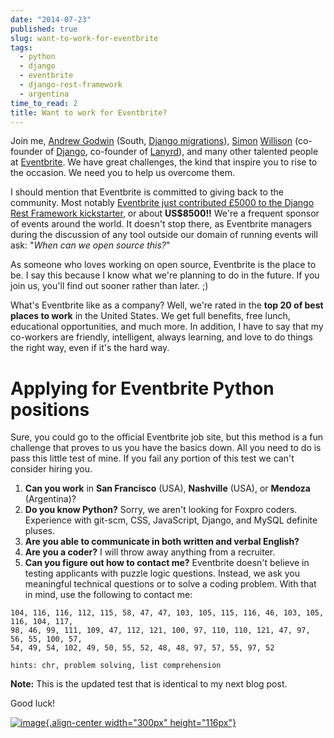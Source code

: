 ```yaml
---
date: "2014-07-23"
published: true
slug: want-to-work-for-eventbrite
tags:
  - python
  - django
  - eventbrite
  - django-rest-framework
  - argentina
time_to_read: 2
title: Want to work for Eventbrite?
---
```


Join me, [Andrew Godwin](https://www.aeracode.org/) (South, [Django
migrations](https://docs.djangoproject.com/en/1.7/topics/migrations/)),
[Simon](https://en.wikipedia.org/wiki/Simon_Willison)
[Willison](https://blog.simonwillison.net/) (co-founder of
[Django](https://djangoproject.com), co-founder of
[Lanyrd](https://lanyrd.com/)), and many other talented people at
[Eventbrite](https://eventbrite.com). We have great challenges, the kind
that inspire you to rise to the occasion. We need you to help us
overcome them.

I should mention that Eventbrite is committed to giving back to the
community. Most notably [Eventbrite just contributed £5000 to the Django
Rest Framework
kickstarter](https://www.kickstarter.com/projects/tomchristie/django-rest-framework-3/posts/921581),
or about **US$8500!!** We're a frequent sponsor of events around the
world. It doesn't stop there, as Eventbrite managers during the
discussion of any tool outside our domain of running events will ask:
"_When can we open source this?_"

As someone who loves working on open source, Eventbrite is the place to
be. I say this because I know what we're planning to do in the future.
If you join us, you'll find out sooner rather than later. ;)

What's Eventbrite like as a company? Well, we're rated in the **top 20
of best places to work** in the United States. We get full benefits,
free lunch, educational opportunities, and much more. In addition, I
have to say that my co-workers are friendly, intelligent, always
learning, and love to do things the right way, even if it's the hard
way.

# Applying for Eventbrite Python positions

Sure, you could go to the official Eventbrite job site, but this method
is a fun challenge that proves to us you have the basics down. All you
need to do is pass this little test of mine. If you fail any portion of
this test we can't consider hiring you.

1.  **Can you work** in **San Francisco** (USA), **Nashville** (USA), or
    **Mendoza** (Argentina)?
2.  **Do you know Python?** Sorry, we aren't looking for Foxpro coders.
    Experience with git-scm, CSS, JavaScript, Django, and MySQL definite
    pluses.
3.  **Are you able to communicate in both written and verbal English?**
4.  **Are you a coder?** I will throw away anything from a recruiter.
5.  **Can you figure out how to contact me?** Eventbrite doesn't
    believe in testing applicants with puzzle logic questions. Instead,
    we ask you meaningful technical questions or to solve a coding
    problem. With that in mind, use the following to contact me:

<!-- -->

    104, 116, 116, 112, 115, 58, 47, 47, 103, 105, 115, 116, 46, 103, 105, 116, 104, 117,
    98, 46, 99, 111, 109, 47, 112, 121, 100, 97, 110, 110, 121, 47, 97, 56, 55, 100, 57,
    54, 49, 54, 102, 49, 50, 55, 52, 48, 48, 97, 57, 55, 97, 52

    hints: chr, problem solving, list comprehension

**Note:** This is the updated test that is identical to my next blog
post.

Good luck!

[![image](/images/eventbrite_logo_gradient_v2.png){.align-center
width="300px" height="116px"}](https://www.eventbrite.com)
